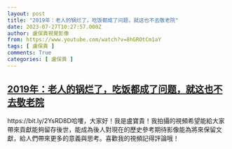 ```yaml
---
layout: post
title: "2019年：老人的锅烂了，吃饭都成了问题，就这也不去敬老院"
date: 2023-07-27T10:27:57.000Z
author: 盧保貴視覺影像
from: https://www.youtube.com/watch?v=8hGROtCm1aY
tags: [ 盧保貴 ]
comments: True
categories: [ 盧保貴 ]
---
```

<!--1690453677000-->
[2019年：老人的锅烂了，吃饭都成了问题，就这也不去敬老院](https://www.youtube.com/watch?v=8hGROtCm1aY)
------

<div>
https://bit.ly/2YsRD8D哈嘍，大家好！我是盧寶貴！我拍攝的視頻希望能給大家帶來貢獻能夠留存後世，能成為後人對現在的歷史參考期待影像能為將來保留文獻，給人們帶來更多的意義與思考。喜歡我的視頻記得評論哦！
</div>
